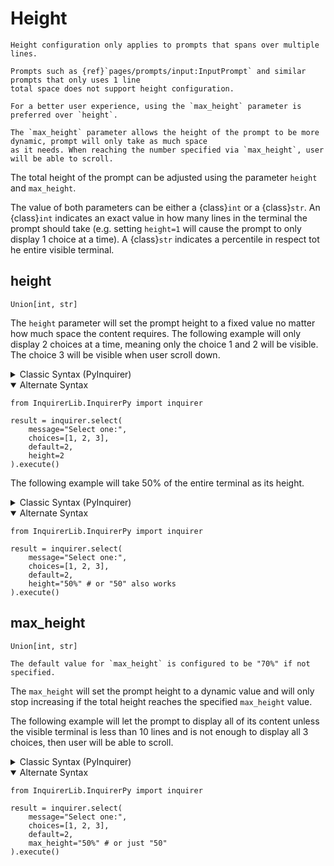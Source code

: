 # Height

```{attention}
Height configuration only applies to prompts that spans over multiple lines.

Prompts such as {ref}`pages/prompts/input:InputPrompt` and similar prompts that only uses 1 line
total space does not support height configuration.
```

```{tip}
For a better user experience, using the `max_height` parameter is preferred over `height`.

The `max_height` parameter allows the height of the prompt to be more dynamic, prompt will only take as much space
as it needs. When reaching the number specified via `max_height`, user will be able to scroll.
```

The total height of the prompt can be adjusted using the parameter `height` and `max_height`.

The value of both parameters can be either a {class}`int` or a {class}`str`. An {class}`int` indicates an exact value in how many
lines in the terminal the prompt should take (e.g. setting `height=1` will cause the prompt to only display 1 choice at a time).
A {class}`str` indicates a percentile in respect tot he entire visible terminal.

## height

```
Union[int, str]
```

The `height` parameter will set the prompt height to a fixed value no matter how much space the content requires.
The following example will only display 2 choices at a time, meaning only the choice 1 and 2 will be visible. The choice 3
will be visible when user scroll down.

<details>
  <summary>Classic Syntax (PyInquirer)</summary>

```{code-block} python
from InquirerLib import prompt

questions = [
    {
        "type": "list",
        "message": "Select one:",
        "choices": [1, 2, 3],
        "default": 2,
        "height": 2
    }
]

result = prompt(questions=questions)
```

</details>

<details open>
  <summary>Alternate Syntax</summary>

```{code-block} python
from InquirerLib.InquirerPy import inquirer

result = inquirer.select(
    message="Select one:",
    choices=[1, 2, 3],
    default=2,
    height=2
).execute()
```

</details>

The following example will take 50% of the entire terminal as its height.

<details>
  <summary>Classic Syntax (PyInquirer)</summary>

```{code-block} python
from InquirerLib import prompt

questions = [
    {
        "type": "list",
        "message": "Select one:",
        "choices": [1, 2, 3],
        "default": 2,
        "height": "50%" # or "50" also works
    }
]

result = prompt(questions=questions)
```

</details>

<details open>
  <summary>Alternate Syntax</summary>

```{code-block} python
from InquirerLib.InquirerPy import inquirer

result = inquirer.select(
    message="Select one:",
    choices=[1, 2, 3],
    default=2,
    height="50%" # or "50" also works
).execute()
```

</details>

## max_height

```
Union[int, str]
```

```{tip}
The default value for `max_height` is configured to be "70%" if not specified.
```

The `max_height` will set the prompt height to a dynamic value and will only stop increasing if the total height
reaches the specified `max_height` value.

The following example will let the prompt to display all of its content unless the visible terminal is less than 10 lines and
is not enough to display all 3 choices, then user will be able to scroll.

<details>
  <summary>Classic Syntax (PyInquirer)</summary>

```{code-block} python
from InquirerLib import prompt

questions = [
    {
        "type": "list",
        "message": "Select one:",
        "choices": [1, 2, 3],
        "default": 2,
        "max_height": "50%" # or just "50"
    }
]

result = prompt(questions=questions)
```

</details>

<details open>
  <summary>Alternate Syntax</summary>

```{code-block} python
from InquirerLib.InquirerPy import inquirer

result = inquirer.select(
    message="Select one:",
    choices=[1, 2, 3],
    default=2,
    max_height="50%" # or just "50"
).execute()
```

</details>
